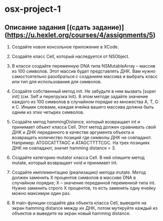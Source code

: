 osx-project-1
=============

## Описание задания [(сдать задание)] (https://u.hexlet.org/courses/4/assignments/5)

1. Создайте новое консольное приложение в XCode.

2. Создайте класс Cell, который наследуется от NSObject.

3. В классе создайте переменную DNA типа NSMutableArray – массив из 100 символов. Этот массив будет представлять ДНК. Вам нужно самостоятельно разобраться с созданием массива и выбрать класс или тип для использования для символов.

4. Создайте собственный метод init. Не забудьте в нем вызвать [super init] (см. Self и перегрузка Init). В этом методе задайте значение каждого из 100 символов в случайном порядке из множества A, T, G и С. Иными словами, каждая ячейка вашего массива должна быть одним из этих четырех символов.

5. Создайте метод hammingDistance, который возвращает int и принимает объект класса Cell. Этот метод должен сравнивать свой ДНК и ДНК переданного в качестве аргумента объекта и возвращать количество позиций где символы ДНК не совпадают. Например: ATGGCATTTAGC и ATAGCTTTTCGC. На трех позициях ДНК не совпадают, значит hamming distance = 3. 

6. Создайте категорию mutator класса Cell. В ней опишите метод mutate, который возвращает void и принимает int.

7. Создайте имплементацию (реализацию) метода mutate. Метод должен заменить X процентов символов в массиве DNA в случайном порядке; Х – значение переданной переменной типа int. Нужно заменить строго Х процентов, то есть заменять одну ячейку можно максимум один раз.

8. В main-функции создайте два объекта класса Cell, выведите на экран hamming distance между их ДНК, потом мутируйте каждый из объектов и выведите на экран новый hamming distance.
